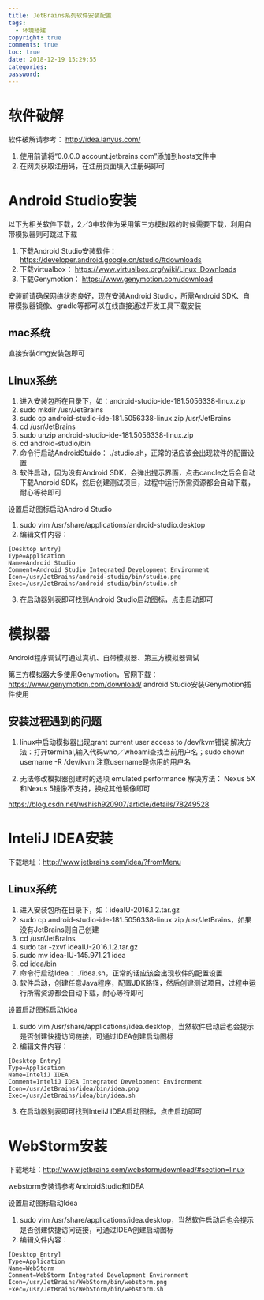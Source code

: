 ```yaml
---
title: JetBrains系列软件安装配置
tags:
  - 环境搭建
copyright: true
comments: true
toc: true
date: 2018-12-19 15:29:55
categories:
password:
---
```


# 软件破解
软件破解请参考： http://idea.lanyus.com/
1. 使用前请将“0.0.0.0 account.jetbrains.com”添加到hosts文件中
2. 在网页获取注册码，在注册页面填入注册码即可

# Android Studio安装
以下为相关软件下载，2／3中软件为采用第三方模拟器的时候需要下载，利用自带模拟器则可跳过下载
1. 下载Android Studio安装软件： https://developer.android.google.cn/studio/#downloads
2. 下载virtualbox： https://www.virtualbox.org/wiki/Linux_Downloads
3. 下载Genymotion： https://www.genymotion.com/download

安装前请确保网络状态良好，现在安装Android Studio，所需Android SDK、自带模拟器镜像、gradle等都可以在线直接通过开发工具下载安装

## mac系统
直接安装dmg安装包即可

## Linux系统
1. 进入安装包所在目录下，如：android-studio-ide-181.5056338-linux.zip
2. sudo mkdir /usr/JetBrains
3. sudo cp android-studio-ide-181.5056338-linux.zip /usr/JetBrains
4. cd /usr/JetBrains
5. sudo unzip  android-studio-ide-181.5056338-linux.zip
6. cd android-studio/bin  
7. 命令行启动AndroidStuido： ./studio.sh，正常的话应该会出现软件的配置设置
8. 软件启动，因为没有Android SDK，会弹出提示界面，点击cancle之后会自动下载Android SDK，然后创建测试项目，过程中运行所需资源都会自动下载，耐心等待即可

设置启动图标启动Android Studio
1. sudo vim /usr/share/applications/android-studio.desktop 
2. 编辑文件内容：
~~~
[Desktop Entry]
Type=Application
Name=Android Studio
Comment=Android Studio Integrated Development Environment
Icon=/usr/JetBrains/android-studio/bin/studio.png
Exec=/usr/JetBrains/android-studio/bin/studio.sh  
~~~
3. 在启动器别表即可找到Android Studio启动图标，点击启动即可

# 模拟器
Android程序调试可通过真机、自带模拟器、第三方模拟器调试

第三方模拟器大多使用Genymotion，官网下载：https://www.genymotion.com/download/
android Studio安装Genymotion插件使用


## 安装过程遇到的问题
1. linux中启动模拟器出现grant current user access to /dev/kvm错误
解决方法：打开terminal,输入代码who／whoami查找当前用户名；sudo chown username -R /dev/kvm 注意username是你用的用户名

2. 无法修改模拟器创建时的选项 emulated performance
解决方法： Nexus 5X和Nexus 5镜像不支持，换成其他镜像即可

https://blog.csdn.net/wshish920907/article/details/78249528

# InteliJ IDEA安装
下载地址：http://www.jetbrains.com/idea/?fromMenu
## Linux系统
1. 进入安装包所在目录下，如：ideaIU-2016.1.2.tar.gz
2. sudo cp android-studio-ide-181.5056338-linux.zip /usr/JetBrains，如果没有JetBrains则自己创建
4. cd /usr/JetBrains
5. sudo tar -zxvf ideaIU-2016.1.2.tar.gz
6. sudo mv idea-IU-145.971.21 idea
7. cd idea/bin
8. 命令行启动Idea： ./idea.sh，正常的话应该会出现软件的配置设置
9. 软件启动，创建任意Java程序，配置JDK路径，然后创建测试项目，过程中运行所需资源都会自动下载，耐心等待即可

设置启动图标启动Idea
1. sudo vim /usr/share/applications/idea.desktop，当然软件启动后也会提示是否创建快捷访问链接，可通过IDEA创建启动图标
2. 编辑文件内容：
~~~
[Desktop Entry]
Type=Application
Name=InteliJ IDEA
Comment=InteliJ IDEA Integrated Development Environment
Icon=/usr/JetBrains/idea/bin/idea.png
Exec=/usr/JetBrains/idea/bin/idea.sh  
~~~
3. 在启动器别表即可找到InteliJ IDEA启动图标，点击启动即可

# WebStorm安装
下载地址：http://www.jetbrains.com/webstorm/download/#section=linux

webstorm安装请参考AndroidStudio和IDEA

设置启动图标启动Idea
1. sudo vim /usr/share/applications/idea.desktop，当然软件启动后也会提示是否创建快捷访问链接，可通过IDEA创建启动图标
2. 编辑文件内容：
~~~
[Desktop Entry]
Type=Application
Name=WebStorm
Comment=WebStorm Integrated Development Environment
Icon=/usr/JetBrains/WebStorm/bin/webstorm.png
Exec=/usr/JetBrains/WebStorm/bin/webstorm.sh  
~~~